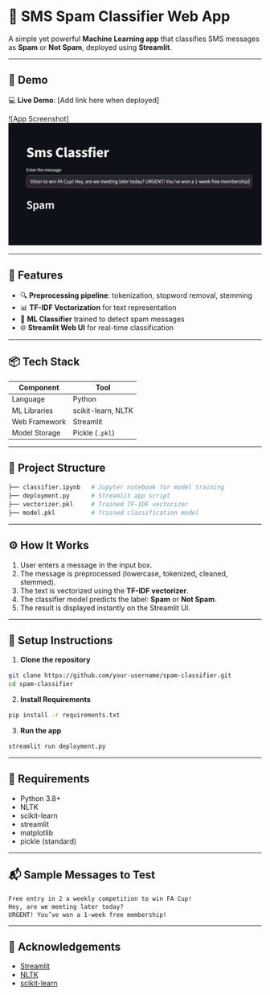 
# 📩 SMS Spam Classifier Web App

A simple yet powerful **Machine Learning app** that classifies SMS messages as **Spam** or **Not Spam**, deployed using **Streamlit**.

---

## 🚀 Demo

💻 **Live Demo**: [Add link here when deployed]

![App Screenshot]![alt text](image-1.png)

---

## 🧠 Features

- 🔍 **Preprocessing pipeline**: tokenization, stopword removal, stemming
- 📊 **TF-IDF Vectorization** for text representation
- 🤖 **ML Classifier** trained to detect spam messages
- 🌐 **Streamlit Web UI** for real-time classification

---

## 📦 Tech Stack

| Component      | Tool               |
|----------------|--------------------|
| Language       | Python             |
| ML Libraries   | scikit-learn, NLTK |
| Web Framework  | Streamlit          |
| Model Storage  | Pickle (`.pkl`)    |

---

## 📁 Project Structure

```bash
├── classifier.ipynb   # Jupyter notebook for model training
├── deployment.py      # Streamlit app script
├── vectorizer.pkl     # Trained TF-IDF vectorizer
├── model.pkl          # Trained classification model
```

---

## ⚙️ How It Works

1. User enters a message in the input box.
2. The message is preprocessed (lowercase, tokenized, cleaned, stemmed).
3. The text is vectorized using the **TF-IDF vectorizer**.
4. The classifier model predicts the label: **Spam** or **Not Spam**.
5. The result is displayed instantly on the Streamlit UI.

---

## 🔧 Setup Instructions

1. **Clone the repository**
```bash
git clone https://github.com/your-username/spam-classifier.git
cd spam-classifier
```

2. **Install Requirements**
```bash
pip install -r requirements.txt
```

3. **Run the app**
```bash
streamlit run deployment.py
```

---

## 📌 Requirements

- Python 3.8+
- NLTK
- scikit-learn
- streamlit
- matplotlib
- pickle (standard)

---

## 📬 Sample Messages to Test

```text
Free entry in 2 a weekly competition to win FA Cup!
Hey, are we meeting later today?
URGENT! You’ve won a 1-week free membership!
```

---

## 🙌 Acknowledgements

- [Streamlit](https://streamlit.io/)
- [NLTK](https://www.nltk.org/)
- [scikit-learn](https://scikit-learn.org/)
